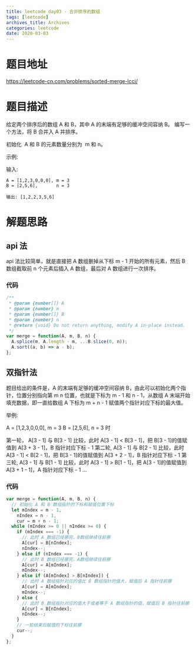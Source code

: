 ```yaml
---
title: leetcode day03 - 合并排序的数组
tags: [leetcode]
archives_title: Archives
categories: leetcode
date: 2020-03-03
---
```


# 题目地址

https://leetcode-cn.com/problems/sorted-merge-lcci/

# 题目描述

给定两个排序后的数组 A 和 B，其中 A 的末端有足够的缓冲空间容纳 B。 编写一个方法，将 B 合并入 A 并排序。

初始化  A 和 B 的元素数量分别为  m 和 n。

示例:

输入:

```
A = [1,2,3,0,0,0], m = 3
B = [2,5,6],       n = 3

输出: [1,2,2,3,5,6]
```

# 解题思路

## api 法

api 法比较简单，就是直接把 A 数组删掉从下标 m - 1 开始的所有元素，然后 B 数组截取前 n 个元素后插入 A 数组，最后对 A 数组进行一次排序。

### 代码

```javascript
/**
 * @param {number[]} A
 * @param {number} m
 * @param {number[]} B
 * @param {number} n
 * @return {void} Do not return anything, modify A in-place instead.
 */
var merge = function(A, m, B, n) {
  A.splice(m, A.length - m, ...B.slice(0, n));
  A.sort((a, b) => a - b);
};
```

## 双指针法

题目给出的条件是，A 的末端有足够的缓冲空间容纳 B，由此可以初始化两个指针，位置分别指向第 m n 位置，也就是下标为 m - 1 和 n - 1，从数组 A 末端开始填充数据，即一直给数组 A 下标为 m + n - 1 赋值两个指针对应下标的最大值。

举例:

A = [1,2,3,0,0,0], m = 3
B = [2,5,6], n = 3 时

第一轮， A[3 - 1] 与 B[3 - 1] 比较，此时 A[3 - 1] < B[3 - 1]，把 B[3 - 1]的值赋值到 A[3 + 3 - 1]，B 指针对应下标 - 1
第二轮, A[3 - 1] 与 B[2 - 1] 比较，此时 A[3 - 1] < B[2 - 1]，把 B[3 - 1]的值赋值到 A[3 + 2 - 1]，B 指针对应下标 - 1
第三轮, A[3 - 1] 与 B[1 - 1] 比较，此时 A[3 - 1] > B[1 - 1]，把 A[3 - 1]的值赋值到 A[3 + 1 - 1]，A 指针对应下标 - 1
...

### 代码

```javascript
var merge = function(A, m, B, n) {
  // 初始化 A 和 B 数组指针的下标和赋值位置下标
  let mIndex = m - 1,
    nIndex = n - 1,
    cur = m + n - 1;
  while (mIndex >= 0 || nIndex >= 0) {
    if (mIndex === -1) {
      // 此时 A 数组已经挪完，B数组继续往前挪
      A[cur] = B[nIndex];
      nIndex--;
    } else if (nIndex === -1) {
      // 此时 B 数组已经挪完，A数组继续往前挪
      A[cur] = A[mIndex];
      mIndex--;
    } else if (A[mIndex] > B[nIndex]) {
      // 此时 A 数组指针对应的值比 B 数组指针的值大，赋值后 A 指针往前挪
      A[cur] = A[mIndex];
      mIndex--;
    } else {
      // 此时 B 数组指针对应的值大于或者等于 A 数组指针的值，赋值后 B 指针往前挪
      A[cur] = B[nIndex];
      nIndex--;
    }
    // 一轮结束后赋值的下标往前挪
    cur--;
  }
};
```
